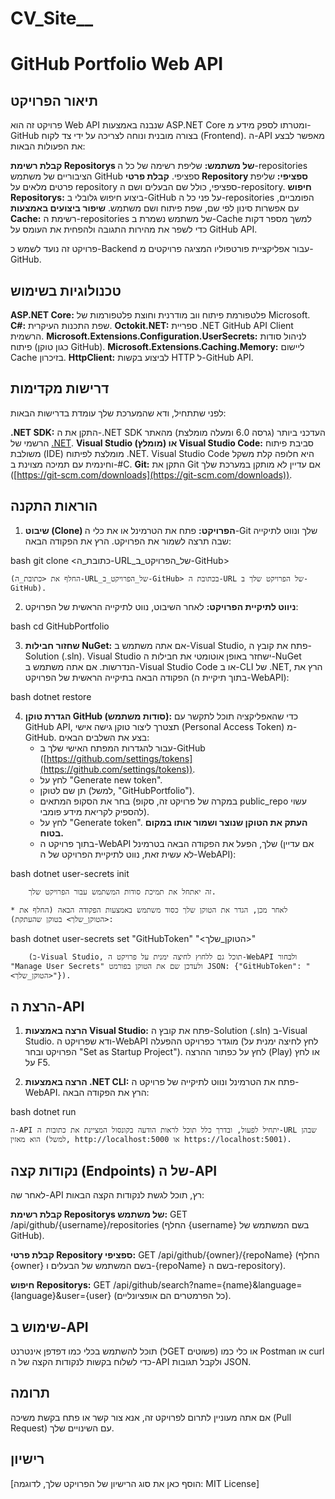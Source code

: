 # CV_Site__

# GitHub Portfolio Web API

## תיאור הפרויקט

פרויקט זה הוא Web API שנבנה באמצעות ASP.NET Core ומטרתו לספק מידע מ-GitHub בצורה מובנית ונוחה לצריכה על ידי צד לקוח (Frontend). ה-API מאפשר לבצע את הפעולות הבאות:

**קבלת רשימת Repositorys של משתמש:** שליפת רשימה של כל ה-repositories הציבוריים של משתמש GitHub ספציפי.
**קבלת פרטי Repository ספציפי:** שליפת פרטים מלאים על repository ספציפי, כולל שם הבעלים ושם ה-repository.
**חיפוש Repositorys:** ביצוע חיפוש גלובלי ב-GitHub על פני כל ה-repositories הפומביים, עם אפשרות סינון לפי שם, שפת פיתוח ושם משתמש.
**שיפור ביצועים באמצעות Cache:** רשימת ה-repositories של משתמש נשמרת ב-Cache למשך מספר דקות כדי לשפר את מהירות התגובה ולהפחית את העומס על GitHub API.

פרויקט זה נועד לשמש כ-Backend עבור אפליקציית פורטפוליו המציגה פרויקטים מ-GitHub.

## טכנולוגיות בשימוש

**ASP.NET Core:** פלטפורמת פיתוח ווב מודרנית וחוצת פלטפורמות של Microsoft.
**C#:** שפת התכנות העיקרית.
**Octokit.NET:** ספריית .NET GitHub API Client הרשמית.
**Microsoft.Extensions.Configuration.UserSecrets:** לניהול סודות פיתוח (כגון טוקן GitHub).
**Microsoft.Extensions.Caching.Memory:** ליישום Cache בזיכרון.
**HttpClient:** לביצוע בקשות HTTP ל-GitHub API.

## דרישות מקדימות

לפני שתתחיל, ודא שהמערכת שלך עומדת בדרישות הבאות:

**.NET SDK:** התקן את ה-.NET SDK העדכני ביותר (גרסה 6.0 ומעלה מומלצת) מהאתר הרשמי של [.NET](https://dotnet.microsoft.com/download).
**Visual Studio (מומלץ) או Visual Studio Code:** סביבת פיתוח משולבת (IDE) מומלצת לפיתוח .NET. Visual Studio Code היא חלופה קלת משקל וחינמית עם תמיכה מצוינת ב-#C.
**Git:** התקן את Git אם עדיין לא מותקן במערכת שלך ([https://git-scm.com/downloads](https://git-scm.com/downloads)).

## הוראות התקנה

1.  **שיבוט (Clone) הפרויקט:**
    פתח את הטרמינל או את כלי ה-Git שלך ונווט לתיקייה שבה תרצה לשמור את הפרויקט. הרץ את הפקודה הבאה:

   
bash
    git clone <כתובת_ה-URL_של_הפרויקט_ב-GitHub>
   

    (החלף את <כתובת_ה-URL_של_הפרויקט_ב-GitHub> בכתובת ה-URL של הפרויקט שלך ב-GitHub).

2.  **ניווט לתיקיית הפרויקט:**
    לאחר השיבוט, נווט לתיקייה הראשית של הפרויקט:

   
bash
    cd GitHubPortfolio
   

3.  **שחזור חבילות NuGet:**
    אם אתה משתמש ב-Visual Studio, פתח את קובץ ה-Solution (.sln). Visual Studio ישחזר באופן אוטומטי את חבילות ה-NuGet הנדרשות.
    אם אתה משתמש ב-Visual Studio Code או ב-CLI של .NET, הרץ את הפקודה הבאה בתיקייה הראשית של הפרויקט (בתוך תיקיית ה-WebAPI):

   
bash
    dotnet restore
   

4.  **הגדרת טוקן GitHub (סודות משתמש):**
    כדי שהאפליקציה תוכל לתקשר עם GitHub API, תצטרך ליצור טוקן גישה אישי (Personal Access Token) מ-GitHub. בצע את השלבים הבאים:
    * עבור להגדרות המפתח האישי שלך ב-GitHub ([https://github.com/settings/tokens](https://github.com/settings/tokens)).
    * לחץ על "Generate new token".
    * תן שם לטוקן (למשל, "GitHubPortfolio").
    * בחר את הסקופ המתאים (במקרה של פרויקט זה, סקופ public_repo עשוי להספיק לקריאת מידע פומבי).
    * לחץ על "Generate token". **העתק את הטוקן שנוצר ושמור אותו במקום בטוח.**
    * בתוך פרויקט ה-WebAPI שלך, הפעל את הפקודה הבאה בטרמינל (אם עדיין לא עשית זאת, נווט לתיקיית הפרויקט של ה-WebAPI):

       
bash
        dotnet user-secrets init
       

        זה יאתחל את תמיכת סודות המשתמש עבור הפרויקט שלך.

    * לאחר מכן, הגדר את הטוקן שלך כסוד משתמש באמצעות הפקודה הבאה (החלף את <הטוקן_שלך> בטוקן שהעתקת):

       
bash
        dotnet user-secrets set "GitHubToken" "<הטוקן_שלך>"
       

        (ב-Visual Studio, תוכל גם ללחוץ לחיצה ימנית על פרויקט ה-WebAPI ולבחור "Manage User Secrets" ולעדכן שם את הטוקן בפורמט JSON: {"GitHubToken": "<הטוקן_שלך>"}).

## הרצת ה-API

1.  **הרצה באמצעות Visual Studio:**
    פתח את קובץ ה-Solution (.sln) ב-Visual Studio. ודא שפרויקט ה-WebAPI מוגדר כפרויקט ההפעלה (לחץ לחיצה ימנית על הפרויקט ובחר "Set as Startup Project"). לחץ על כפתור ההרצה (Play) או לחץ על F5.

2.  **הרצה באמצעות .NET CLI:**
    פתח את הטרמינל ונווט לתיקייה של פרויקט ה-WebAPI. הרץ את הפקודה הבאה:

   
bash
    dotnet run
   

    ה-API יתחיל לפעול, ובדרך כלל תוכל לראות הודעה בקונסול המציינת את כתובות ה-URL שבהן הוא מאזין (למשל, http://localhost:5000 או https://localhost:5001).

## נקודות קצה (Endpoints) של ה-API

לאחר שה-API רץ, תוכל לגשת לנקודות הקצה הבאות:

**קבלת רשימת Repositorys של משתמש:**
    GET /api/github/{username}/repositories
    (החלף {username} בשם המשתמש של GitHub).

**קבלת פרטי Repository ספציפי:**
    GET /api/github/{owner}/{repoName}
    (החלף {owner} בשם המשתמש של הבעלים ו-{repoName} בשם ה-repository).

**חיפוש Repositorys:**
    GET /api/github/search?name={name}&language={language}&user={user}
    (כל הפרמטרים הם אופציונליים).

## שימוש ב-API

תוכל להשתמש בכלי כמו דפדפן אינטרנט (לGET פשוטים) או כלי כמו Postman או curl כדי לשלוח בקשות לנקודות הקצה של ה-API ולקבל תגובות JSON.

## תרומה

אם אתה מעוניין לתרום לפרויקט זה, אנא צור קשר או פתח בקשת משיכה (Pull Request) עם השינויים שלך.

## רישיון

[הוסף כאן את סוג הרישיון של הפרויקט שלך, לדוגמה: MIT License]

